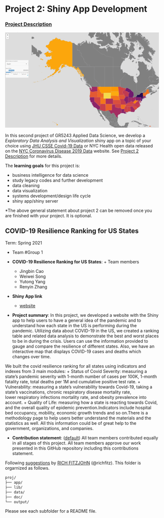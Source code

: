 # Project 2: Shiny App Development

### [Project Description](doc/project2_desc.md)

![screenshot](doc/figs/SampleMap.png)

In this second project of GR5243 Applied Data Science, we develop a *Exploratory Data Analysis and Visualization* shiny app on a topic of your choice using [JHU CSSE Covid-19 Data](https://github.com/CSSEGISandData/COVID-19) or NYC Health open data released on the [NYC Coronavirus Disease 2019 Data](https://github.com/nychealth/coronavirus-data) website. See [Project 2 Description](doc/project2_desc.md) for more details.  

The **learning goals** for this project is:

- business intelligence for data science
- study legacy codes and further development
- data cleaning
- data visualization
- systems development/design life cycle
- shiny app/shiny server

*The above general statement about project 2 can be removed once you are finished with your project. It is optional.

## COVID-19 Resilience Ranking for US States
Term: Spring 2021

+ Team #Group 1
+ **COVID-19 Resilience Ranking for US States**: + Team members
	+ Jingbin Cao
	+ Weiwei Song
	+ Yutong Yang
	+ Renyin Zhang

+ **Shiny App link**
	+ [website]() 
 
+ **Project summary**: 
In this project, we developed a website with the Shiny app to help users to have a general idea of the pandemic and to understand how each state in the US is performing during the pandemic. Utilizing data about COVID-19 in the US, we created a ranking table and related data analysis to demonstrate the best and worst places to be in during the crisis. Users can use the information provided to gauge and compare the resilience of different states. Also, we have an interactive map that displays COVID-19 cases and deaths which changes over time.

We built the covid resilience ranking for all states using indicators and indexes from 3 main modules:
	+ Status of Covid Severity: measuring a state’s pandemic severity with 1-month number of cases per 100K, 
	  1-month fatality rate, total deaths per 1M and cumulative positive test rate.
	+ Vulnerability: measuring a state’s vulnerability towards Covid-19, taking a state’s vaccinations, chronic respiratory disease mortality rate, \
	  lower respiratory infections mortality rate, and obesity prevalence into account. 
	+ Quality of Life: measuring how a state is reacting towards Covid, and the overall quality of epidemic prevention.Indicators include hospital bed occupancy, mobility, economic growth trends and so on.There is a methodology page to help users better understand the materials and the statistics as well. All this information could be of great help to the government, organizations, and companies.

+ **Contribution statement**: ([default](doc/a_note_on_contributions.md)) All team members contributed equally in all stages of this project. All team members approve our work presented in this GitHub repository including this contributions statement. 

Following [suggestions](http://nicercode.github.io/blog/2013-04-05-projects/) by [RICH FITZJOHN](http://nicercode.github.io/about/#Team) (@richfitz). This folder is orgarnized as follows.

```
proj/
├── app/
├── lib/
├── data/
├── doc/
└── output/
```

Please see each subfolder for a README file.

